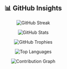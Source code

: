 
<h2 align="center">📊 GitHub Insights</h2>

<p align="center">
  <img src="https://streak-stats.demolab.com?user=Bangkah&theme=tokyonight&cache_seconds=3" alt="GitHub Streak"/>
</p>

<p align="center">
  <img src="https://github-readme-stats.vercel.app/api?username=Bangkah&show_icons=true&theme=tokyonight&cache_seconds=1" alt="GitHub Stats"/>
</p>

<p align="center">
  <img src="https://github-profile-trophy.vercel.app/?username=Bangkah&theme=tokyonight&row=1&column=7&cache_seconds=1" alt="GitHub Trophies"/>
</p>

<p align="center">
  <img src="https://github-readme-stats.vercel.app/api/top-langs/?username=Bangkah&layout=compact&theme=tokyonight&langs_count=100&cache_seconds=1" alt="Top Languages"/>
</p>

<p align="center">
  <img src="https://github-readme-activity-graph.vercel.app/graph?username=Bangkah&theme=tokyo-night&cache_seconds=1" alt="Contribution Graph"/>
</p>
